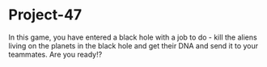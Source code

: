 # Project-47
In this game, you have entered a black hole with a job to do - kill the aliens living on the planets in the black hole and get their DNA and send it to your teammates. Are you ready!?
